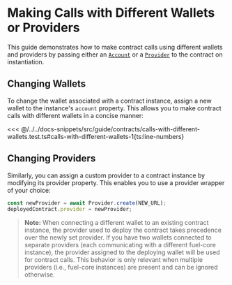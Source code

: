 # Making Calls with Different Wallets or Providers

This guide demonstrates how to make contract calls using different wallets and providers by passing either an [`Account`](../../api/Wallet/Account.md) or a [`Provider`](../../api/Providers/Provider.md) to the contract on instantiation.

## Changing Wallets

To change the wallet associated with a contract instance, assign a new wallet to the instance's `account` property. This allows you to make contract calls with different wallets in a concise manner:

<<< @/../../docs-snippets/src/guide/contracts/calls-with-different-wallets.test.ts#calls-with-different-wallets-1{ts:line-numbers}

## Changing Providers

Similarly, you can assign a custom provider to a contract instance by modifying its provider property. This enables you to use a provider wrapper of your choice:

<!-- TODO: Replace with a proper snippet. We lost this snippet because this test had to be removed/changed -->

```ts
const newProvider = await Provider.create(NEW_URL);
deployedContract.provider = newProvider;
```

> **Note:** When connecting a different wallet to an existing contract instance, the provider used to deploy the contract takes precedence over the newly set provider. If you have two wallets connected to separate providers (each communicating with a different fuel-core instance), the provider assigned to the deploying wallet will be used for contract calls. This behavior is only relevant when multiple providers (i.e., fuel-core instances) are present and can be ignored otherwise.

